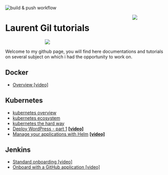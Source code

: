 ![build & push workflow](https://github.com/angegar/angegar.github.io/actions/workflows/build.yml/badge.svg)

<div style="float: right;width:100px">
<img src="https://render.bitstrips.com/v2/cpanel/fb695398-7ef1-4461-987b-73d3a97805fd-bc9fa5d8-e141-4ea4-879d-bc3d4b22abbc-v1.png?transparent=1&palette=1"/>
</div>

# Laurent Gil tutorials
 <div  style="display: block; margin: auto; width:50%">
<img src="https://render.bitstrips.com/v2/cpanel/2a76175b-e7ff-4ec0-b4e0-00ebb1828eb8-bc9fa5d8-e141-4ea4-879d-bc3d4b22abbc-v1.png?transparent=1&palette=1"/>
 </div>

Welcome to my github page, you will find here documentations and tutorials on several subject on which i had the opportunity to work on.

## Docker

- [Overview [video]](https://dxc.workplace.com/100023348342367/videos/579408879514052/)
  
## Kubernetes

- [kubernetes overview](https://angegar.github.io/Kubernetes/kubernetes-overview/README.html)
- [kubernetes ecosystem](docs/Kubernetes/kubernetes/k8s_ecosystem.md)
- [kubernetes the hard way](docs/Kubernetes/kubernetes-basics/README.md)
- [Deploy WordPress - part 1](docs/Kubernetes/kubernetes-wordpress/README.md) [**[video]**](https://dxc.workplace.com/100022623742139/videos/666197697477682)
- [Manage your applications with Helm](docs/Kubernetes/kubernetes-helm/README.md) [**[video]**](https://dxc.workplace.com/100022623742139/videos/724290418335076/)

## Jenkins

- [Standard onboarding [video]](https://dxc.workplace.com/100022938067041/videos/696839277757335/)
- [Onboard with a GitHub application [video]](https://dxc.workplace.com/100022938067041/videos/706664710108125/)
